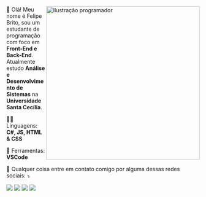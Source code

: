 <div>
  <img align="right" style="float: right" src="https://i.pinimg.com/originals/84/e8/47/84e84792bd2f7489443c4bdbc20e182c.png" alt="Ilustração programador" width="400px" height="400px">

  <p align="left"> 
   🤗 Olá! Meu nome é Felipe Brito, sou um estudante de programação com foco em <strong>Front-End e Back-End</strong>.<br>
   Atualmente estudo <strong>Análise e Desenvolvimento de Sistemas</strong> na <strong>Universidade Santa Cecília</strong>.
  </p>
</div>

<p align="left">
  👨‍💻 Linguagens: <strong>C#, JS, HTML & CSS</strong>
</p>

<p align="left">
  💼 Ferramentas: <strong>VSCode</strong>
</p>

<p align="left">
  💌 Qualquer coisa entre em contato comigo por alguma dessas redes sociais: ⤵️
</p>

<p align="left">
<a href="mailto:lymeicontato@gmail.com" alt="Gmail">
<img src="https://img.shields.io/badge/-Gmail-FF0000?style=flat-square&labelColor=FF0000&logo=gmail&logoColor=white" /></a>

<a href="https://www.linkedin.com/in/felipe-brito-b94721239/" alt="Linkedin">
<img src="https://img.shields.io/badge/-Linkedin-0e76a8?style=flat-square&logo=Linkedin&logoColor=white" /></a>

<a href="https://api.whatsapp.com/send?phone=5513992096141" alt="WhatsApp">
<img src="https://img.shields.io/badge/-WhatsApp-25d366?style=flat-square&labelColor=25d366&logo=whatsapp&logoColor=white"/></a>

<a href="https://www.instagram.com/imlymei/" alt="Instagram">
<img src="https://img.shields.io/badge/-Instagram-DF0174?style=flat-square&labelColor=DF0174&logo=instagram&logoColor=white"/></a>
</p>  
